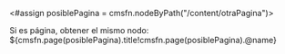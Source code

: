 <!-- Obtener el nodo de la página si el nodo pasado es una página -->
<#assign posiblePagina = cmsfn.nodeByPath("/content/otraPagina")>
<p>Si es página, obtener el mismo nodo: ${cmsfn.page(posiblePagina).title!cmsfn.page(posiblePagina).@name}</p>